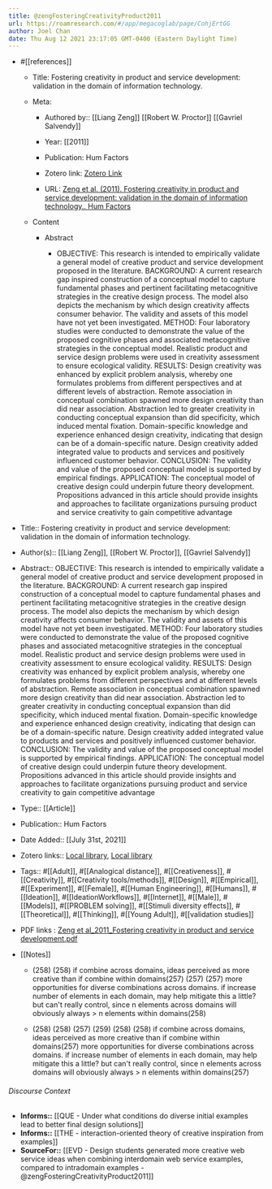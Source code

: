 ```yaml
---
title: @zengFosteringCreativityProduct2011
url: https://roamresearch.com/#/app/megacoglab/page/CohjErtGG
author: Joel Chan
date: Thu Aug 12 2021 23:17:05 GMT-0400 (Eastern Daylight Time)
---
```


- #[[references]]

    - Title: Fostering creativity in product and service development: validation in the domain of information technology.

    - Meta:

        - Authored by:: [[Liang Zeng]] [[Robert W. Proctor]] [[Gavriel Salvendy]]

        - Year: [[2011]]

        - Publication: Hum Factors

        - Zotero link: [Zotero Link](zotero://select/items/7_CGS82N6U)

        - URL: [Zeng et al. (2011). Fostering creativity in product and service development: validation in the domain of information technology.. Hum Factors](undefined)

    - Content

        - Abstract

            - OBJECTIVE: This research is intended to empirically validate a general model of creative product and service development proposed in the literature. BACKGROUND: A current research gap inspired construction of a conceptual model to capture fundamental phases and pertinent facilitating metacognitive strategies in the creative design process. The model also depicts the mechanism by which design creativity affects consumer behavior. The validity and assets of this model have not yet been investigated. METHOD: Four laboratory studies were conducted to demonstrate the value of the proposed cognitive phases and associated metacognitive strategies in the conceptual model. Realistic product and service design problems were used in creativity assessment to ensure ecological validity. RESULTS: Design creativity was enhanced by explicit problem analysis, whereby one formulates problems from different perspectives and at different levels of abstraction. Remote association in conceptual combination spawned more design creativity than did near association. Abstraction led to greater creativity in conducting conceptual expansion than did specificity, which induced mental fixation. Domain-specific knowledge and experience enhanced design creativity, indicating that design can be of a domain-specific nature. Design creativity added integrated value to products and services and positively influenced customer behavior. CONCLUSION: The validity and value of the proposed conceptual model is supported by empirical findings. APPLICATION: The conceptual model of creative design could underpin future theory development. Propositions advanced in this article should provide insights and approaches to facilitate organizations pursuing product and service creativity to gain competitive advantage
- Title:: Fostering creativity in product and service development: validation in the domain of information technology.
- Author(s):: [[Liang Zeng]], [[Robert W. Proctor]], [[Gavriel Salvendy]]
- Abstract:: OBJECTIVE: This research is intended to empirically validate a general model of creative product and service development proposed in the literature. BACKGROUND: A current research gap inspired construction of a conceptual model to capture fundamental phases and pertinent facilitating metacognitive strategies in the creative design process. The model also depicts the mechanism by which design creativity affects consumer behavior. The validity and assets of this model have not yet been investigated. METHOD: Four laboratory studies were conducted to demonstrate the value of the proposed cognitive phases and associated metacognitive strategies in the conceptual model. Realistic product and service design problems were used in creativity assessment to ensure ecological validity. RESULTS: Design creativity was enhanced by explicit problem analysis, whereby one formulates problems from different perspectives and at different levels of abstraction. Remote association in conceptual combination spawned more design creativity than did near association. Abstraction led to greater creativity in conducting conceptual expansion than did specificity, which induced mental fixation. Domain-specific knowledge and experience enhanced design creativity, indicating that design can be of a domain-specific nature. Design creativity added integrated value to products and services and positively influenced customer behavior. CONCLUSION: The validity and value of the proposed conceptual model is supported by empirical findings. APPLICATION: The conceptual model of creative design could underpin future theory development. Propositions advanced in this article should provide insights and approaches to facilitate organizations pursuing product and service creativity to gain competitive advantage
- Type:: [[Article]]
- Publication:: Hum Factors
- Date Added:: [[July 31st, 2021]]
- Zotero links:: [Local library](zotero://select/groups/2451508/items/CGS82N6U), [Local library](https://www.zotero.org/groups/2451508/items/CGS82N6U)
- Tags:: #[[Adult]], #[[Analogical distance]], #[[Creativeness]], #[[Creativity]], #[[Creativity tools/methods]], #[[Design]], #[[Empirical]], #[[Experiment]], #[[Female]], #[[Human Engineering]], #[[Humans]], #[[Ideation]], #[[IdeationWorkflows]], #[[Internet]], #[[Male]], #[[Models]], #[[PROBLEM solving]], #[[Stimuli diversity effects]], #[[Theoretical]], #[[Thinking]], #[[Young Adult]], #[[validation studies]]
- PDF links : [Zeng et al_2011_Fostering creativity in product and service development.pdf](zotero://open-pdf/groups/2451508/items/TFIUZIJX)
- [[Notes]]

    - (258) (258) if combine across domains, ideas perceived as more creative than if combine within domains(257) (257) (257) more opportunities for diverse combinations across domains. if increase number of elements in each domain, may help mitigate this a little? but can&apos;t really control, since n elements across domains will obviously always &gt; n elements within domains(258)

    - (258) (258) (257) (259) (258) (258) if combine across domains, ideas perceived as more creative than if combine within domains(257) more opportunities for diverse combinations across domains. if increase number of elements in each domain, may help mitigate this a little? but can&apos;t really control, since n elements across domains will obviously always &gt; n elements within domains(257)

###### Discourse Context

- **Informs::** [[QUE - Under what conditions do diverse initial examples lead to better final design solutions]]
- **Informs::** [[THE - interaction-oriented theory of creative inspiration from examples]]
- **SourceFor::** [[EVD - Design students generated more creative web service ideas when combining interdomain web service examples, compared to intradomain examples - @zengFosteringCreativityProduct2011]]
